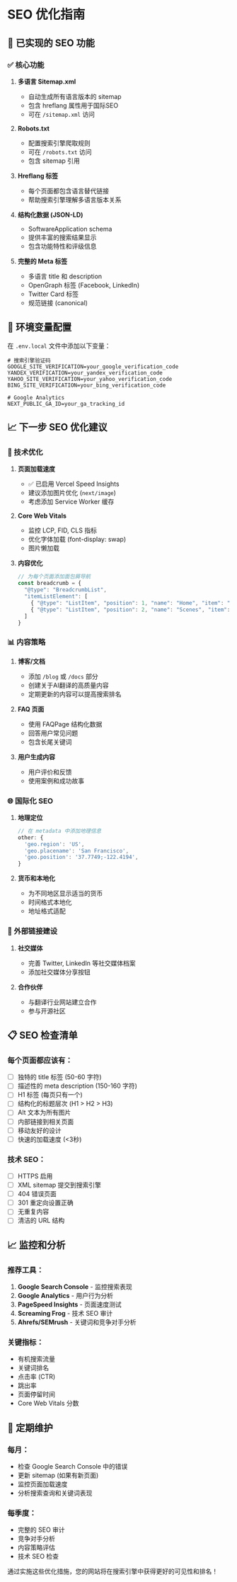# SEO 优化指南

## 🎯 已实现的 SEO 功能

### ✅ 核心功能

1. **多语言 Sitemap.xml**
   - 自动生成所有语言版本的 sitemap
   - 包含 hreflang 属性用于国际SEO
   - 可在 `/sitemap.xml` 访问

2. **Robots.txt**
   - 配置搜索引擎爬取规则
   - 可在 `/robots.txt` 访问
   - 包含 sitemap 引用

3. **Hreflang 标签**
   - 每个页面都包含语言替代链接
   - 帮助搜索引擎理解多语言版本关系

4. **结构化数据 (JSON-LD)**
   - SoftwareApplication schema
   - 提供丰富的搜索结果显示
   - 包含功能特性和评级信息

5. **完整的 Meta 标签**
   - 多语言 title 和 description
   - OpenGraph 标签 (Facebook, LinkedIn)
   - Twitter Card 标签
   - 规范链接 (canonical)

## 🔧 环境变量配置

在 `.env.local` 文件中添加以下变量：

```env
# 搜索引擎验证码
GOOGLE_SITE_VERIFICATION=your_google_verification_code
YANDEX_VERIFICATION=your_yandex_verification_code
YAHOO_SITE_VERIFICATION=your_yahoo_verification_code
BING_SITE_VERIFICATION=your_bing_verification_code

# Google Analytics
NEXT_PUBLIC_GA_ID=your_ga_tracking_id
```

## 📈 下一步 SEO 优化建议

### 🚀 技术优化

1. **页面加载速度**
   - ✅ 已启用 Vercel Speed Insights
   - 建议添加图片优化 (`next/image`)
   - 考虑添加 Service Worker 缓存

2. **Core Web Vitals**
   - 监控 LCP, FID, CLS 指标
   - 优化字体加载 (font-display: swap)
   - 图片懒加载

3. **内容优化**
   ```typescript
   // 为每个页面添加面包屑导航
   const breadcrumb = {
     "@type": "BreadcrumbList",
     "itemListElement": [
       { "@type": "ListItem", "position": 1, "name": "Home", "item": "/" },
       { "@type": "ListItem", "position": 2, "name": "Scenes", "item": "/scenes" }
     ]
   }
   ```

### 📊 内容策略

1. **博客/文档**
   - 添加 `/blog` 或 `/docs` 部分
   - 创建关于AI翻译的高质量内容
   - 定期更新的内容可以提高搜索排名

2. **FAQ 页面**
   - 使用 FAQPage 结构化数据
   - 回答用户常见问题
   - 包含长尾关键词

3. **用户生成内容**
   - 用户评价和反馈
   - 使用案例和成功故事

### 🌐 国际化 SEO

1. **地理定位**
   ```typescript
   // 在 metadata 中添加地理信息
   other: {
     'geo.region': 'US',
     'geo.placename': 'San Francisco',
     'geo.position': '37.7749;-122.4194',
   }
   ```

2. **货币和本地化**
   - 为不同地区显示适当的货币
   - 时间格式本地化
   - 地址格式适配

### 🔗 外部链接建设

1. **社交媒体**
   - 完善 Twitter, LinkedIn 等社交媒体档案
   - 添加社交媒体分享按钮

2. **合作伙伴**
   - 与翻译行业网站建立合作
   - 参与开源社区

## 📋 SEO 检查清单

### 每个页面都应该有：
- [ ] 独特的 title 标签 (50-60 字符)
- [ ] 描述性的 meta description (150-160 字符)
- [ ] H1 标签 (每页只有一个)
- [ ] 结构化的标题层次 (H1 > H2 > H3)
- [ ] Alt 文本为所有图片
- [ ] 内部链接到相关页面
- [ ] 移动友好的设计
- [ ] 快速的加载速度 (<3秒)

### 技术 SEO：
- [ ] HTTPS 启用
- [ ] XML sitemap 提交到搜索引擎
- [ ] 404 错误页面
- [ ] 301 重定向设置正确
- [ ] 无重复内容
- [ ] 清洁的 URL 结构

## 📈 监控和分析

### 推荐工具：
1. **Google Search Console** - 监控搜索表现
2. **Google Analytics** - 用户行为分析
3. **PageSpeed Insights** - 页面速度测试
4. **Screaming Frog** - 技术 SEO 审计
5. **Ahrefs/SEMrush** - 关键词和竞争对手分析

### 关键指标：
- 有机搜索流量
- 关键词排名
- 点击率 (CTR)
- 跳出率
- 页面停留时间
- Core Web Vitals 分数

## 🔄 定期维护

### 每月：
- 检查 Google Search Console 中的错误
- 更新 sitemap (如果有新页面)
- 监控页面加载速度
- 分析搜索查询和关键词表现

### 每季度：
- 完整的 SEO 审计
- 竞争对手分析
- 内容策略评估
- 技术 SEO 检查

通过实施这些优化措施，您的网站将在搜索引擎中获得更好的可见性和排名！ 
